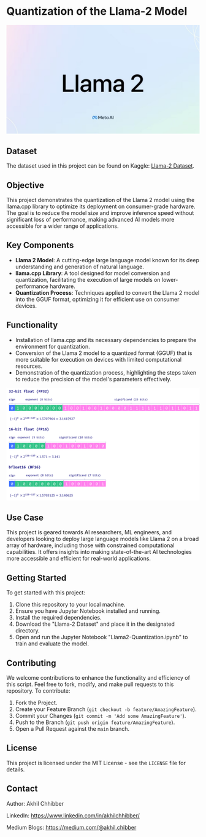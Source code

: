 # Quantization of the Llama-2 Model
<p align="center">
  <img src="https://github.com/akhilchibber/Llama2-Quantization/blob/main/Llama-2.jpeg" alt="earthml Logo">
</p>

## Dataset
The dataset used in this project can be found on Kaggle: [Llama-2 Dataset](https://www.kaggle.com/models/metaresearch/llama-2/frameworks/PyTorch/variations/7b-chat-hf/versions/1). 

## Objective
This project demonstrates the quantization of the Llama 2 model using the llama.cpp library to optimize its deployment on consumer-grade hardware. The goal is to reduce the model size and improve inference speed without significant loss of performance, making advanced AI models more accessible for a wider range of applications.

## Key Components
- **Llama 2 Model**: A cutting-edge large language model known for its deep understanding and generation of natural language.
- **llama.cpp Library**: A tool designed for model conversion and quantization, facilitating the execution of large models on lower-performance hardware.
- **Quantization Process**: Techniques applied to convert the Llama 2 model into the GGUF format, optimizing it for efficient use on consumer devices.

## Functionality
- Installation of llama.cpp and its necessary dependencies to prepare the environment for quantization.
- Conversion of the Llama 2 model to a quantized format (GGUF) that is more suitable for execution on devices with limited computational resources.
- Demonstration of the quantization process, highlighting the steps taken to reduce the precision of the model's parameters effectively.
<p align="center">
  <img src="https://github.com/akhilchibber/Llama2-Quantization/blob/main/Quantization.png" alt="earthml Logo">
</p>

## Use Case
This project is geared towards AI researchers, ML engineers, and developers looking to deploy large language models like Llama 2 on a broad array of hardware, including those with constrained computational capabilities. It offers insights into making state-of-the-art AI technologies more accessible and efficient for real-world applications.

## Getting Started
To get started with this project:

1. Clone this repository to your local machine.
2. Ensure you have Jupyter Notebook installed and running.
3. Install the required dependencies.
4. Download the "Llama-2 Dataset" and place it in the designated directory.
5. Open and run the Jupyter Notebook "Llama2-Quantization.ipynb" to train and evaluate the model.

## Contributing
We welcome contributions to enhance the functionality and efficiency of this script. Feel free to fork, modify, and make pull requests to this repository. To contribute:

1. Fork the Project.
2. Create your Feature Branch (`git checkout -b feature/AmazingFeature`).
3. Commit your Changes (`git commit -m 'Add some AmazingFeature'`).
4. Push to the Branch (`git push origin feature/AmazingFeature`).
5. Open a Pull Request against the `main` branch.

## License

This project is licensed under the MIT License - see the `LICENSE` file for details.

## Contact

Author: Akhil Chhibber

LinkedIn: https://www.linkedin.com/in/akhilchhibber/

Medium Blogs: https://medium.com/@akhil.chibber
